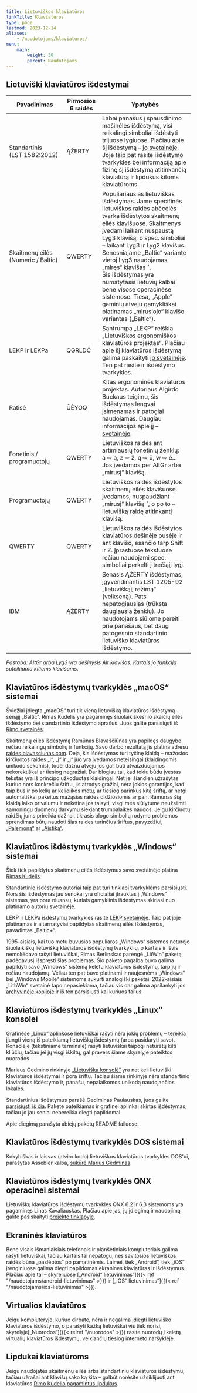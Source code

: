 ```yaml
---
title: Lietuviškos klaviatūros
linkTitle: Klaviatūros
type: page
lastmod: 2023-12-14
aliases:
    - /naudotojams/klaviaturos/
menu:
    main:
        weight: 30
        parent: Naudotojams
---
```


Lietuviški klaviatūros išdėstymai
---------------------------------

| Pavadinimas                        | Pirmosios 6 raidės | Ypatybės                                                                                                                                                                                                                                                                                                                                                                                                                                                                                                    |
|------------------------------------|--------------------|-------------------------------------------------------------------------------------------------------------------------------------------------------------------------------------------------------------------------------------------------------------------------------------------------------------------------------------------------------------------------------------------------------------------------------------------------------------------------------------------------------------|
| Standartinis (LST 1582:2012)       | ĄŽERTY             | Labai panašus į spausdinimo mašinėlės išdėstymą, visi reikalingi simboliai išdėstyti trijuose lygiuose. Plačiau apie šį išdėstymą – [jo svetainėje](http://ims.mii.lt/klav/). Joje taip pat rasite išdėstymo tvarkykles bei informaciją apie fizinę šį išdėstymą atitinkančią klaviatūrą ir lipdukus kitoms klaviatūroms.                                                                                                                                                                                   |
| Skaitmenų eilės (Numeric / Baltic) | QWERTY             | Populiariausias lietuviškas išdėstymas. Jame specifinės lietuviškos raidės abėcėlės tvarka išdėstytos skaitmenų eilės klavišuose. Skaitmenys įvedami laikant nuspaustą Lyg3 klavišą, o spec. simboliai – laikant Lyg3 ir Lyg2 klavišus. Senesniajame „Baltic“ variante vietoj Lyg3 naudojamas „miręs“ klavišas **\`**. <br>Šis išdėstymas yra numatytasis lietuvių kalbai bene visose operacinėse sistemose. Tiesa, „Apple“ gaminių atveju gamykliškai platinamas „mirusiojo“ klavišo variantas („Baltic“). |
| LEKP ir LEKPa                      | QGRLDČ             | Santrumpa „LEKP“ reiškia „Lietuviškos ergonomiškos klaviatūros projektas“. Plačiau apie šį klaviatūros išdėstymą galima paskaityti [jo svetainėje](https://lekp.info/). Ten pat rasite ir išdėstymo tvarkykles.                                                                                                                                                                                                                                                                                             |
| Ratisė                             | ŪĖYOQ              | Kitas ergonominės klaviatūros projektas. Autoriaus Algirdo Buckaus teigimu, šis išdėstymas lengvai įsimenamas ir patogiai naudojamas. Daugiau informacijos apie jį – [svetainėje](https://albuck.github.io/Ratise-layout/).                                                                                                                                                                                                                                                                                 |
| Fonetinis / programuotojų          | QWERTY             | Lietuviškos raidės ant artimiausių fonetinių ženklų: a ⇨ ą, z ⇨ ž, q ⇨ ū, w ⇨ ė... Jos įvedamos per AltGr arba „mirusį“ klavišą.                                                                                                                                                                                                                                                                                                                                                                            |
| Programuotojų                      | QWERTY             | Lietuviškos raidės išdėstytos skaitmenų eilės klavišuose. Įvedamos, nuspaudžiant „mirusį“ klavišą **\`**, o po to – lietuvišką raidę atitinkantį klavišą.                                                                                                                                                                                                                                                                                                                                                   |
| QWERTY                             | QWERTY             | Lietuviškos raidės išdėstytos klaviatūros dešinėje pusėje ir ant klavišo, esančio tarp Shift ir Z. Įprastuose tekstuose rečiau naudojami spec. simboliai perkelti į trečiąjį lygį.                                                                                                                                                                                                                                                                                                                          |
| IBM                                | ĄŽERTY             | Senasis ĄŽERTY išdėstymas, įgyvendinantis LST 1205-92 „lietuviškąjį režimą“ (veikseną). Pats nepatogiausias (trūksta daugiausia ženklų). Jo naudotojams siūlome pereiti prie panašaus, bet daug patogesnio standartinio lietuviško klaviatūros išdėstymo.                                                                                                                                                                                                                                                   |

_Pastaba: AltGr arba Lyg3 yra dešinysis Alt klavišas. Kartais jo funkcija suteikiama kitiems klavišams._

Klaviatūros išdėstymų tvarkyklės „macOS“ sistemai
-------------------------------------------------

Šviežiai įdiegta „macOS“ turi tik vieną lietuvišką klaviatūros išdėstymą – senąjį „Baltic“. Rimas Kudelis yra pagaminęs
šiuolaikiškesnio skaičių eilės išdėstymo bei standartinio išdėstymo aprašus. Juos galite parsisiųsti
iš [Rimo svetainės](https://rimas.kudelis.lt/numeric/).

Skaitmenų eilės išdėstymą Ramūnas Blavaščiūnas yra papildęs daugybe rečiau reikalingų simbolių ir funkcijų. Savo darbo
rezultatą jis platina adresu [raides.blavasciunas.com](http://raides.blavasciunas.com/). Deja, šis išdėstymas turi
tyčinę klaidą – mažosios kirčiuotos raidės „i“, „į“ ir „j“ juo yra įvedamos neteisingai (klaidingomis unikodo sekomis),
todėl dažnu atveju jos gali būti atvaizduojamos nekorektiškai ar tiesiog negražiai. Dar blogiau tai, kad tokiu būdu
įvestas tekstas yra iš principo užkoduotas klaidingai. Net jei šiandien užrašytas kuriuo nors konkrečiu šriftu, jis
atrodys gražiai, nėra jokios garantijos, kad taip bus ir po kelių ar keliolikos metų, ar tiesiog parinkus kitą šriftą,
ar netgi automatiškai pakeitus mažąsias raides didžiosiomis ar pan. Ramūnas šią klaidą laiko privalumu ir neketina jos
taisyti, visgi mes siūlytume neužsiimti sąmoningu duomenų darkymu siekiant trumpalaikės naudos. Jeigu kirčiuotų raidžių
jums prireikia dažnai, tikrasis blogo simbolių rodymo problemos sprendimas būtų naudoti šias raides turinčius šriftus,
pavyzdžiui, [„Palemoną“](https://www.vlkk.lt/palemonas)
ar [„Aistiką“](https://clarin.vdu.lt/xmlui/handle/20.500.11821/48).

Klaviatūros išdėstymų tvarkyklės „Windows“ sistemai
---------------------------------------------------

Šiek tiek papildytus skaitmenų eilės išdėstymus savo svetainėje
platina [Rimas Kudelis](https://rimas.kudelis.lt/numeric/).

Standartinio išdėstymo autoriai taip pat turi tinklapį tvarkyklėms parsisiųsti. Nors šis išdėstymas jau senokai yra
oficialiai įtrauktas į „Windows“ sistemas, yra pora niuansų, kuriais gamyklinis išdėstymas skiriasi nuo platinamo
autorių svetainėje.

LEKP ir LEKPa išdėstymų tvarkykles rasite [LEKP svetainėje](https://lekp.info/Tvarkyklės). Taip pat joje
platinamas ir alternatyviai papildytas skaitmenų eilės išdėstymas, pavadintas „Baltic+“.

1995-aisiais, kai tuo metu buvusios populiaros „Windows“ sistemos neturėjo šiuolaikiškų lietuviškų klaviatūros išdėstymų
tvarkyklių, o kartais ir išvis nemokėdavo rašyti lietuviškai, Rimas Berlinskas parengė „LitWin“ paketą, padėdavusį
išspręsti šias problemas. Šio paketo pagalba buvo galima papildyti savo „Windows“ sistemą keletu klaviatūros išdėstymų,
tarp jų ir rečiau naudojamų. Vėliau ten pat buvo platinami ir naujesnėms „Windows“ bei „Windows Mobile“ sistemoms
sukurti analogiški paketai. 2022-aisiais „LithWin“ svetainė tapo nepasiekiama, tačiau vis dar galima apsilankyti
jos [archyvinėje kopijoje](https://web.archive.org/web/20220425004916/https://www.registrucentras.lt/litwin/) ir iš ten
parsisiųsti kai kuriuos failus.

Klaviatūros išdėstymų tvarkyklės „Linux“ konsolei
-------------------------------------------------

Grafinėse „Linux“ aplinkose lietuviškai rašyti nėra jokių problemų – tereikia įjungti vieną iš pateikiamų lietuviškų
išdėstymų (arba pasidaryti savo). Konsolėje (tekstiniame terminale) rašyti lietuviškai taipogi neturėtų kilti kliūčių,
tačiau jei jų visgi iškiltų, gal pravers šiame skyrelyje pateiktos nuorodos

Mariaus Gedmino rinkinyje [„Lietuviška konsolė“](https://gedmin.as/lit-con/index-lt.html) yra net keli lietuviški
klaviatūros išdėstymai ir pora šriftų. Tačiau šiame rinkinyje nėra standartinio klaviatūros išdėstymo ir, panašu,
nepalaikomos unikodą naudojančios lokalės.

Standartinius išdėstymus parašė Gediminas Paulauskas, juos
galite [parsisiųsti iš čia](ltstd-linux-0.4.tar.gz). Pakete pateikiamas ir grafinei aplinkai skirtas
išdėstymas, tačiau jo jau seniai nebereikia diegti papildomai.

Apie diegimą parašyta abiejų paketų README failuose.

Klaviatūros išdėstymų tvarkyklės DOS sistemai
---------------------------------------------

Kokybiškas ir laisvas (atviro kodo) lietuviškos klaviatūros tvarkykles DOS'ui, parašytas Assebler
kalba, [sukūrė Marius Gedminas](https://gedmin.as/lit/index-lt.html).

Klaviatūros išdėstymų tvarkyklės QNX operacinei sistemai
--------------------------------------------------------

Lietuviškų klaviatūros išdėstymų tvarkykles QNX 6.2 ir 6.3 sistemoms yra pagaminęs Linas Kavaliauskas. Plačiau apie jas,
jų įdiegimą ir naudojimą galite pasiskaityti [projekto tinklapyje](http://qnx.projektas.lt/).

Ekraninės klaviatūros
---------------------

Bene visais išmaniaisiais telefonais ir planšetiniais kompiuteriais galima rašyti lietuviškai, tačiau kartais tai
nepatogu, nes savitosios lietuviškos raidės būna „paslėptos“ po pamatinėmis. Laimei, tiek „Android“, tiek „iOS“
įrenginiuose galima diegti papildomas ekranines klaviatūras ir išdėstymus. Plačiau apie tai –
skyreliuose [„Android“ lietuvinimas“]({{< ref "/naudotojams/android-lietuvinimas" >}})
ir [„iOS“ lietuvinimas“]({{< ref "/naudotojams/ios-lietuvinimas" >}}).

Virtualios klaviatūros
----------------------

Jeigu kompiuteryje, kuriuo dirbate, nėra ir negalima įdiegti lietuviško klaviatūros išdėstymo, o parašyti kažką
lietuviškai vis tiek norisi, skyrelyje[„Nuorodos“]({{< relref "/nuorodos" >}}) rasite nuorodų į keletą
virtualių klaviatūros išdėstymų, veikiančių tiesiog interneto naršyklėje.

Lipdukai klaviatūroms
---------------------

Jeigu naudojatės skaitmenų eilės arba standartiniu klaviatūros išdėstymu, tačiau užrašai ant klavišų sako ką kita –
galbūt norėsite užsiklijuoti ant klaviatūros [Rimo Kudelio pagamintus lipdukus](http://rq.lt/lipdukai/).
